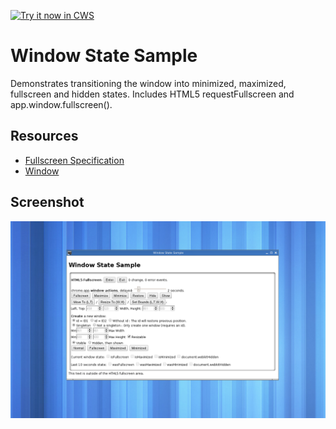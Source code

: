 <a target="_blank" href="https://chrome.google.com/webstore/detail/window-state-sample/hcbhfbnaaancmblfhdknlnojpafjohbi">![Try it now in CWS](https://raw.github.com/GoogleChrome/chrome-extensions-samples/main/_archive/apps/tryitnowbutton.png "Click here to install this sample from the Chrome Web Store")</a>


# Window State Sample

Demonstrates transitioning the window into minimized, maximized, fullscreen
and hidden states. Includes HTML5 requestFullscreen and app.window.fullscreen().

## Resources

* [Fullscreen Specification](http://dvcs.w3.org/hg/fullscreen/raw-file/tip/Overview.html)
* [Window](https://developer.chrome.com/docs/extensions/reference/app_window)

## Screenshot
![screenshot](/_archive/apps/samples/window-state/assets/screenshot_1280_800.png)

